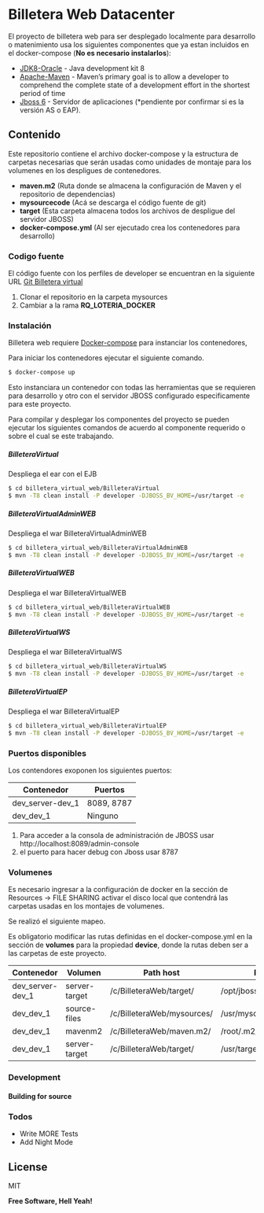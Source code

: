 # Billetera Web Datacenter 

El proyecto de billetera web para ser desplegado localmente para desarrollo o matenimiento usa los siguientes componentes que ya estan incluidos en el docker-compose (**No es necesario instalarlos**):
* [JDK8-Oracle](https://www.oracle.com/technetwork/java/javase/downloads/jdk8-downloads-2133151.html) - Java development kit 8
* [Apache-Maven](https://maven.apache.org/download.cgi) - Maven’s primary goal is to allow a developer to comprehend the complete state of a development effort in the shortest period of time
* [Jboss 6](https://jbossas.jboss.org/downloads) - Servidor de aplicaciones (*pendiente por confirmar si es la versión AS o EAP).

## Contenido
Este repositorio contiene el archivo docker-compose y la estructura de carpetas necesarias que serán usadas como unidades de montaje para los volumenes en los despligues de contenedores.
  - **maven.m2** (Ruta donde se almacena la configuración de Maven y el repositorio de dependencias)
  - **mysourcecode** (Acá se descarga el código fuente de git)
  - **target** (Esta carpeta almacena todos los archivos de despligue del servidor JBOSS)
  - **docker-compose.yml** (Al ser ejecutado crea los contenedores para desarrollo)

### Codigo fuente

El código fuente con los perfiles de developer se encuentran en la siguiente URL [Git Billetera virtual](http://172.21.13.9/gitlab/asesoftware/billetera_virtual_web.git)

1. Clonar el repositorio en la carpeta mysources
2. Cambiar a la rama  **RQ_LOTERIA_DOCKER**

### Instalación

Billetera web requiere [Docker-compose](https://docs.docker.com/compose/install/) para instanciar los contenedores, 

Para iniciar los contenedores ejecutar el siguiente comando.
```sh
$ docker-compose up
```
Esto instanciara un contenedor con todas las herramientas que se requieren para desarrollo y otro con el servidor JBOSS configurado especificamente para este proyecto.

Para compilar y desplegar los componentes del proyecto se pueden ejecutar los siguientes comandos de acuerdo al componente requerido o sobre el cual se este trabajando.

##### BilleteraVirtual
Despliega el ear con el EJB
```sh
$ cd billetera_virtual_web/BilleteraVirtual
$ mvn -T8 clean install -P developer -DJBOSS_BV_HOME=/usr/target -e
```
##### BilleteraVirtualAdminWEB
Despliega el war BilleteraVirtualAdminWEB
```sh
$ cd billetera_virtual_web/BilleteraVirtualAdminWEB
$ mvn -T8 clean install -P developer -DJBOSS_BV_HOME=/usr/target -e
```

##### BilleteraVirtualWEB
Despliega el war BilleteraVirtualWEB
```sh
$ cd billetera_virtual_web/BilleteraVirtualWEB
$ mvn -T8 clean install -P developer -DJBOSS_BV_HOME=/usr/target -e
```

##### BilleteraVirtualWS
Despliega el war BilleteraVirtualWS
```sh
$ cd billetera_virtual_web/BilleteraVirtualWS
$ mvn -T8 clean install -P developer -DJBOSS_BV_HOME=/usr/target -e
```

##### BilleteraVirtualEP
Despliega el war BilleteraVirtualEP
```sh
$ cd billetera_virtual_web/BilleteraVirtualEP
$ mvn -T8 clean install -P developer -DJBOSS_BV_HOME=/usr/target -e
```

### Puertos disponibles
Los contendores exoponen los siguientes puertos:

| Contenedor | Puertos | 
| ------ | ------ |
| dev_server-dev_1 | 8089, 8787 |
| dev_dev_1 | Ninguno |

1. Para acceder a la consola de administración de JBOSS usar http://localhost:8089/admin-console
2. el puerto para hacer debug con Jboss usar 8787 

### Volumenes

Es necesario ingresar a la configuración de docker en la sección de Resources -> FILE SHARING activar el disco local que contendrá las carpetas usadas en los montajes de volumenes.

Se realizó el siguiente mapeo.

Es obligatorio modificar las rutas definidas en el docker-compose.yml en la sección de **volumes** para la propiedad **device**, donde la rutas deben ser a las carpetas de este proyecto. 

| Contenedor | Volumen  | Path host | Path container |
| ------ | ------ | ------ | ------ |
| dev_server-dev_1 | server-target | /c/BilleteraWeb/target/ |/opt/jboss/server/default/deploy/|
| dev_dev_1 | source-files | /c/BilleteraWeb/mysources/ |/usr/mysources/|
| dev_dev_1 | mavenm2 | /c/BilleteraWeb/maven.m2/ |/root/.m2/|
| dev_dev_1 | server-target | /c/BilleteraWeb/target/ |/usr/target/|

### Development
#### Building for source
### Todos

 - Write MORE Tests
 - Add Night Mode

License
----
MIT

**Free Software, Hell Yeah!**
